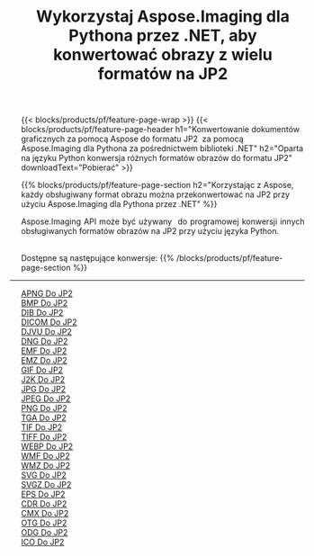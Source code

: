 ﻿---
title: Wykorzystaj Aspose.Imaging dla Pythona przez .NET, aby konwertować obrazy z wielu formatów na JP2 
weight: 3920
url: /pl/python-net/conversion/to/jp2 
lang: pl
langdirlevel: 2
locales: zh-hans,ja,it,ru,de,es,fr,nl,id,lt,pl,pt,vi,tr,ko,zh-hant,ar,hi,th,sv,cs,uk,he
description: Możesz użyć Aspose.Imaging dla Pythona za pośrednictwem biblioteki .NET, aby przekonwertować z różnych formatów na JP2
---

{{< blocks/products/pf/feature-page-wrap >}}
{{< blocks/products/pf/feature-page-header h1="Konwertowanie dokumentów graficznych za pomocą Aspose do formatu JP2  za pomocą Aspose.Imaging dla Pythona za pośrednictwem biblioteki .NET" h2="Oparta na języku Python konwersja różnych formatów obrazów do formatu JP2" downloadText="Pobierać" >}}


{{% blocks/products/pf/feature-page-section  h2="Korzystając z Aspose, każdy obsługiwany format obrazu można przekonwertować na JP2 przy użyciu Aspose.Imaging dla Pythona przez .NET" %}}
<p align=justify>Aspose.Imaging API może być używany  do programowej konwersji innych obsługiwanych formatów obrazów na JP2 przy użyciu języka Python.</p>
<br/>
Dostępne są następujące konwersje:
{{% /blocks/products/pf/feature-page-section %}}
<div class="container-fluid productfamilypage bg-gray">
    <div class="convertypes bg-gray agp-content section">
        <div class="container">
		<hr style="margin-left:-20px;"/>
		<div class="row other-converters">
		    <div class='col-md-2 other-converter remove-lp remove-rp'><a href="/imaging/pl/python-net/conversion/apng-to-jp2" >APNG Do JP2</a></div>
<div class='col-md-2 other-converter remove-lp remove-rp'><a href="/imaging/pl/python-net/conversion/bmp-to-jp2" >BMP Do JP2</a></div>
<div class='col-md-2 other-converter remove-lp remove-rp'><a href="/imaging/pl/python-net/conversion/dib-to-jp2" >DIB Do JP2</a></div>
<div class='col-md-2 other-converter remove-lp remove-rp'><a href="/imaging/pl/python-net/conversion/dicom-to-jp2" >DICOM Do JP2</a></div>
<div class='col-md-2 other-converter remove-lp remove-rp'><a href="/imaging/pl/python-net/conversion/djvu-to-jp2" >DJVU Do JP2</a></div>
<div class='col-md-2 other-converter remove-lp remove-rp'><a href="/imaging/pl/python-net/conversion/dng-to-jp2" >DNG Do JP2</a></div>
<div class='col-md-2 other-converter remove-lp remove-rp'><a href="/imaging/pl/python-net/conversion/emf-to-jp2" >EMF Do JP2</a></div>
<div class='col-md-2 other-converter remove-lp remove-rp'><a href="/imaging/pl/python-net/conversion/emz-to-jp2" >EMZ Do JP2</a></div>
<div class='col-md-2 other-converter remove-lp remove-rp'><a href="/imaging/pl/python-net/conversion/gif-to-jp2" >GIF Do JP2</a></div>
<div class='col-md-2 other-converter remove-lp remove-rp'><a href="/imaging/pl/python-net/conversion/j2k-to-jp2" >J2K Do JP2</a></div>
<div class='col-md-2 other-converter remove-lp remove-rp'><a href="/imaging/pl/python-net/conversion/jpg-to-jp2" >JPG Do JP2</a></div>
<div class='col-md-2 other-converter remove-lp remove-rp'><a href="/imaging/pl/python-net/conversion/jpeg-to-jp2" >JPEG Do JP2</a></div>
<div class='col-md-2 other-converter remove-lp remove-rp'><a href="/imaging/pl/python-net/conversion/png-to-jp2" >PNG Do JP2</a></div>
<div class='col-md-2 other-converter remove-lp remove-rp'><a href="/imaging/pl/python-net/conversion/tga-to-jp2" >TGA Do JP2</a></div>
<div class='col-md-2 other-converter remove-lp remove-rp'><a href="/imaging/pl/python-net/conversion/tif-to-jp2" >TIF Do JP2</a></div>
<div class='col-md-2 other-converter remove-lp remove-rp'><a href="/imaging/pl/python-net/conversion/tiff-to-jp2" >TIFF Do JP2</a></div>
<div class='col-md-2 other-converter remove-lp remove-rp'><a href="/imaging/pl/python-net/conversion/webp-to-jp2" >WEBP Do JP2</a></div>
<div class='col-md-2 other-converter remove-lp remove-rp'><a href="/imaging/pl/python-net/conversion/wmf-to-jp2" >WMF Do JP2</a></div>
<div class='col-md-2 other-converter remove-lp remove-rp'><a href="/imaging/pl/python-net/conversion/wmz-to-jp2" >WMZ Do JP2</a></div>
<div class='col-md-2 other-converter remove-lp remove-rp'><a href="/imaging/pl/python-net/conversion/svg-to-jp2" >SVG Do JP2</a></div>
<div class='col-md-2 other-converter remove-lp remove-rp'><a href="/imaging/pl/python-net/conversion/svgz-to-jp2" >SVGZ Do JP2</a></div>
<div class='col-md-2 other-converter remove-lp remove-rp'><a href="/imaging/pl/python-net/conversion/eps-to-jp2" >EPS Do JP2</a></div>
<div class='col-md-2 other-converter remove-lp remove-rp'><a href="/imaging/pl/python-net/conversion/cdr-to-jp2" >CDR Do JP2</a></div>
<div class='col-md-2 other-converter remove-lp remove-rp'><a href="/imaging/pl/python-net/conversion/cmx-to-jp2" >CMX Do JP2</a></div>
<div class='col-md-2 other-converter remove-lp remove-rp'><a href="/imaging/pl/python-net/conversion/otg-to-jp2" >OTG Do JP2</a></div>
<div class='col-md-2 other-converter remove-lp remove-rp'><a href="/imaging/pl/python-net/conversion/odg-to-jp2" >ODG Do JP2</a></div>
<div class='col-md-2 other-converter remove-lp remove-rp'><a href="/imaging/pl/python-net/conversion/ico-to-jp2" >ICO Do JP2</a></div>
                </div>
        </div>
    </div>
</div>
<br/>

